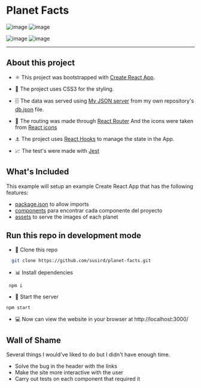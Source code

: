 # Planet Facts

![image](https://user-images.githubusercontent.com/42523734/143938340-94f76d6b-8261-4d18-9fe3-b1751d17f883.png) ![image](https://user-images.githubusercontent.com/42523734/143939106-89d2070a-043c-4a57-80be-9ca7c804ba58.png)

![image](https://user-images.githubusercontent.com/42523734/143938249-48981b2e-bcb1-400a-a0ea-3ac9be8d7078.png)
![image](https://user-images.githubusercontent.com/42523734/143939149-f0797715-2fcf-4cdd-9492-4e4c1fd11d15.png)

---

## About this project

- ⚛️ This project was bootstrapped with
[Create React App](https://github.com/facebook/create-react-app).

- 🎨 The project uses CSS3 for the styling.

- 🗄 The data was served using [My JSON server](https://my-json-server.typicode.com/) from my own repository's [db.json](./db.json) file.

 - 🔗 The routing was made through [React Router](https://reactrouter.com/web/guides/quick-start) And the icons were taken from [React icons](https://react-icons.github.io/react-icons/)

 - ⚓️ The project uses [React Hooks](https://reactjs.org/docs/hooks-intro.html) to manage the state in the App.
 - 📈 The test's were made with [Jest](https://jestjs.io/)



## What's Included

This example will setup an example Create React App that has the
following features:

- [package.json](./package.json) to allow imports 
- [components](./src/components) para encontrar cada componente del proyecto
- [assets](./public/assets) to serve the images of each planet


## Run this repo in development mode

- 🐑 Clone this repo
```bash
  git clone https://github.com/susird/planet-facts.git
```
- 📊 Install dependencies
```
 npm i
```
- 🏁 Start the server
```
npm start
```
- 💻 Now can view the website in your browser at http://localhost:3000/

## Wall of Shame

Several things I would've liked to do but I didn't have enough time. 

- Solve the bug in the header with the links
- Make the site more interactive with the user
- Carry out tests on each component that required it





